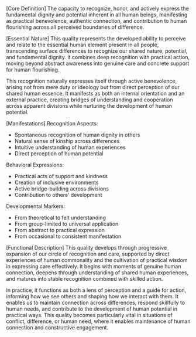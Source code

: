 [Core Definition]
The capacity to recognize, honor, and actively express the fundamental dignity and potential inherent in all human beings, manifesting as practical benevolence, authentic connection, and contribution to human flourishing across all perceived boundaries of difference.

[Essential Nature]
This quality represents the developed ability to perceive and relate to the essential human element present in all people, transcending surface differences to recognize our shared nature, potential, and fundamental dignity. It combines deep recognition with practical action, moving beyond abstract awareness into genuine care and concrete support for human flourishing.

This recognition naturally expresses itself through active benevolence, arising not from mere duty or ideology but from direct perception of our shared human essence. It manifests as both an internal orientation and an external practice, creating bridges of understanding and cooperation across apparent divisions while nurturing the development of human potential.

[Manifestations]
Recognition Aspects:
- Spontaneous recognition of human dignity in others
- Natural sense of kinship across differences
- Intuitive understanding of human experiences
- Direct perception of human potential

Behavioral Expressions:
- Practical acts of support and kindness
- Creation of inclusive environments
- Active bridge-building across divisions
- Contribution to others' development

Developmental Markers:
- From theoretical to felt understanding
- From group-limited to universal application
- From abstract to practical expression
- From occasional to consistent manifestation

[Functional Description]
This quality develops through progressive expansion of our circle of recognition and care, supported by direct experiences of human commonality and the cultivation of practical wisdom in expressing care effectively. It begins with moments of genuine human connection, deepens through understanding of shared human experiences, and matures into stable recognition combined with skilled action.

In practice, it functions as both a lens of perception and a guide for action, informing how we see others and shaping how we interact with them. It enables us to maintain connection across differences, respond skillfully to human needs, and contribute to the development of human potential in practical ways. This quality becomes particularly vital in situations of conflict, difference, or human need, where it enables maintenance of human connection and constructive engagement.